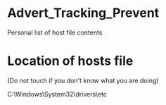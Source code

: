 # Advert_Tracking_Prevent
Personal list of host file contents

# Location of hosts file
(Do not touch if you don't know what you are doing)

C:\Windows\System32\drivers\etc

